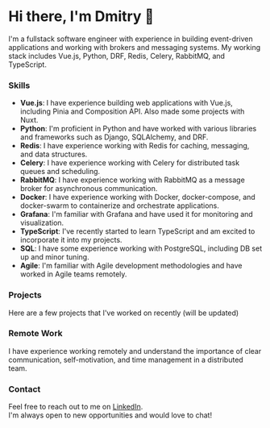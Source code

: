 # Hi there, I'm Dmitry 👋

I'm a fullstack software engineer with experience in building event-driven applications and working with brokers and messaging systems. My working stack includes Vue.js, Python, DRF, Redis, Celery, RabbitMQ, and TypeScript.

### Skills

- **Vue.js**: I have experience building web applications with Vue.js, including Pinia and Composition API. Also made some projects with Nuxt.
- **Python**: I'm proficient in Python and have worked with various libraries and frameworks such as Django, SQLAlchemy, and DRF.
- **Redis**: I have experience working with Redis for caching, messaging, and data structures.
- **Celery**: I have experience working with Celery for distributed task queues and scheduling.
- **RabbitMQ**: I have experience working with RabbitMQ as a message broker for asynchronous communication.
- **Docker**: I have experience working with Docker, docker-compose, and docker-swarm to containerize and orchestrate applications.
- **Grafana**: I'm familiar with Grafana and have used it for monitoring and visualization.
- **TypeScript**: I've recently started to learn TypeScript and am excited to incorporate it into my projects.
- **SQL**: I have some experience working with PostgreSQL, including DB set up and minor tuning.
- **Agile**: I'm familiar with Agile development methodologies and have worked in Agile teams remotely.

### Projects

Here are a few projects that I've worked on recently (will be updated)

### Remote Work

I have experience working remotely and understand the importance of clear communication, self-motivation, and time management in a distributed team.

### Contact

Feel free to reach out to me on [LinkedIn](https://www.linkedin.com/in/dmitrii-bis/).\
I'm always open to new opportunities and would love to chat!
